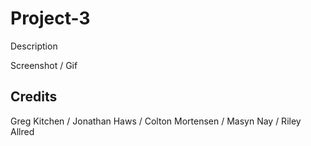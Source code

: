 # Project-3

Description

Screenshot / Gif

## Credits
Greg Kitchen / Jonathan Haws / Colton Mortensen / Masyn Nay / Riley Allred